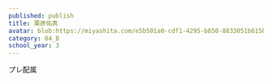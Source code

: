 ```yaml
---
published: publish
title: 栗原佑真
avatar: blob:https://miyashita.com/e5b501a0-cdf1-4295-b850-8833051b615b
category: 04_B
school_year: 3
---
```

<!--StartFragment-->

プレ配属

<!--EndFragment-->